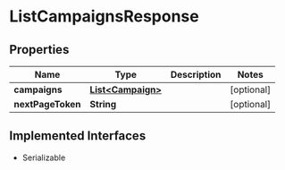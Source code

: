 

# ListCampaignsResponse


## Properties

| Name | Type | Description | Notes |
|------------ | ------------- | ------------- | -------------|
|**campaigns** | [**List&lt;Campaign&gt;**](Campaign.md) |  |  [optional] |
|**nextPageToken** | **String** |  |  [optional] |


## Implemented Interfaces

* Serializable

